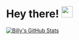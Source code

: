 # Hey there! <img src="https://raw.githubusercontent.com/BillyBolton/BillyBolton/master/wave.gif" width="30px">


<a href="https://github.com/BillyBolton/BillyBolton">
  <img align="center" src="https://github-readme-stats.vercel.app/api?username=BillyBolton&show_icons=true&line_height=27&count_private=true&title_color=ffffff&text_color=c9cacc&icon_color=2bbc8a&bg_color=1d1f21" alt="Billy's GitHub Stats" />
</a>
